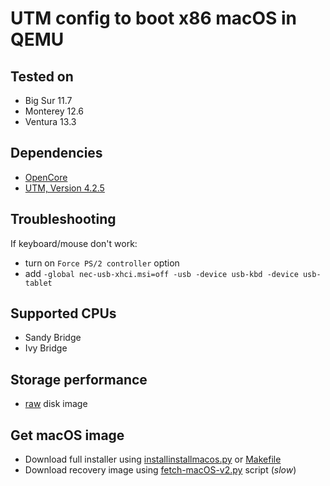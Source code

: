 # UTM config to boot x86 macOS in QEMU

## Tested on
* Big Sur 11.7
* Monterey 12.6
* Ventura 13.3

## Dependencies
* [OpenCore](https://github.com/thenickdude/KVM-Opencore/releases/download/v20/OpenCore-v20.iso.gz)
* [UTM, Version 4.2.5](https://github.com/utmapp/UTM/releases/tag/v4.2.5)

## Troubleshooting
If keyboard/mouse don't work:
* turn on `Force PS/2 controller` option
* add `-global nec-usb-xhci.msi=off -usb -device usb-kbd -device usb-tablet`

## Supported CPUs
* Sandy Bridge
* Ivy Bridge

## Storage performance
* [raw](https://www.heiko-sieger.info/tuning-vm-disk-performance/) disk image

## Get macOS image
* Download full installer using [installinstallmacos.py](https://github.com/munki/macadmin-scripts/blob/main/installinstallmacos.py) or [Makefile](https://github.com/thenickdude/OSX-KVM/blob/master/scripts/ventura/Makefile)
* Download recovery image using [fetch-macOS-v2.py](https://github.com/kholia/OSX-KVM/blob/master/fetch-macOS-v2.py) script (*slow*)
